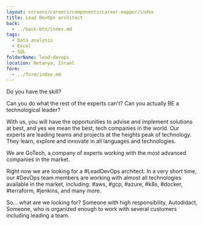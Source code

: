 ```yaml
---
layout: screens/careers/components/career-mapper/index
title: Lead DevOps architect
back:
  - ../back-btn/index.md
tags:
  - Data analysis
  - Excel
  - SQL
folderName: lead-devops
location: Netanya, Israel
form:
  - ../form/index.md
---
```


Do you have the skill?

Can you do what the rest of the experts can't?
Can you actually BE a technological leader?

With us, you will have the opportunities to advise and implement solutions at best, and yes we mean the best, tech companies in the world. Our experts are leading teams and projects at the heights peak of technology. They learn, explore and innovate in all languages and technologies.

We are GoTech, a company of experts working with the most advanced companies in the market.

Right now we are looking for a #LeadDevOps architect. In a very short time, our #DevOps team members are working with almost all technologies available in the market, including: #aws, #gcp, #azure, #k8s, #docker, #terraform, #jenkins, and many more.

So... what are we looking for? Someone with high responsibility, Autodidact, Someone, who is organized enough to work with several customers including leading a team.
